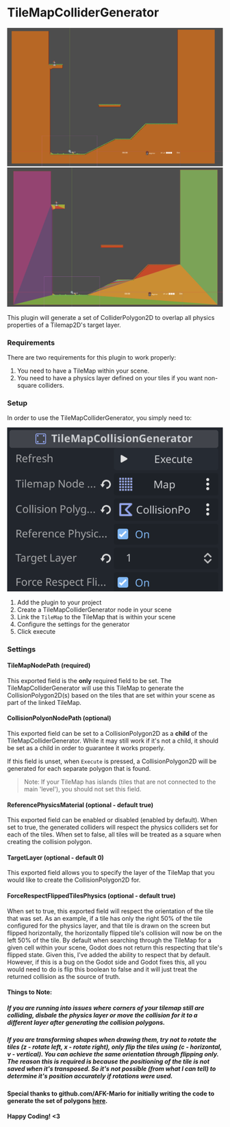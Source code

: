 # TileMapColliderGenerator

![TileMap Before](TileMap-Default.png "TileMap Before")
![TileMap After](TileMap-PlusColliders.png "TileMap with Colliders")

This plugin will generate a set of ColliderPolygon2D to overlap all physics properties of a Tilemap2D's target layer.

### Requirements
There are two requirements for this plugin to work properly:

1. You need to have a TileMap within your scene.
2. You need to have a physics layer defined on your tiles if you want non-square colliders.

### Setup

In order to use the TileMapColliderGenerator, you simply need to:

![Inspector view](InspectorConfiguration.png "TileMapColliderGenerator Inspector View")

1. Add the plugin to your project
2. Create a TileMapColliderGenerator node in your scene
3. Link the `TileMap` to the TileMap that is within your scene
4. Configure the settings for the generator
5. Click execute

### Settings

#### TileMapNodePath (required)

This exported field is the **only** required field to be set. The TileMapColliderGenerator will use this TileMap to generate the CollisionPolygon2D(s) based on the tiles that are set within your scene as part of the linked TileMap.

#### CollisionPolyonNodePath (optional)

This exported field can be set to a CollisionPolygon2D as a **child** of the TileMapColliderGenerator. While it may still work if it's not a child, it should be set as a child in order to guarantee it works properly.

If this field is unset, when `Execute` is pressed, a CollisionPolygon2D will be generated for each separate polygon that is found.

> Note: If your TileMap has islands (tiles that are not connected to the main 'level'), you should not set this field.

#### ReferencePhysicsMaterial (optional - default true)

This exported field can be enabled or disabled (enabled by default). When set to true, the generated colliders will respect the physics colliders set for each of the tiles. When set to false, all tiles will be treated as a square when creating the collision polygon.

#### TargetLayer (optional - default 0)

This exported field allows you to specify the layer of the TileMap that you would like to create the CollisionPolygon2D for.

#### ForceRespectFlippedTilesPhysics (optional - default true)

When set to true, this exported field will respect the orientation of the tile that was set. As an example, if a tile has only the right 50% of the tile configured for the physics layer, and that tile is drawn on the screen but flipped horizontally, the horizontally flipped tile's collision will now be on the left 50% of the tile. By default when searching through the TileMap for a given cell within your scene, Godot does not return this respecting that tile's flipped state. Given this, I've added the ability to respect that by default. However, if this is a bug on the Godot side and Godot fixes this, all you would need to do is flip this boolean to false and it will just treat the returned collision as the source of truth.


#### Things to Note:

##### If you are running into issues where corners of your tilemap still are colliding, disbale the physics layer or move the collision for it to a different layer after generating the collision polygons.

##### If you are transforming shapes when drawing them, try not to rotate the tiles (z - rotate left, x - rotate right), only flip the tiles using (c - horizontal, v - vertical). You can achieve the same orientation through flipping only. The reason this is required is because the positioning of the tile is not saved when it's transposed. So it's not possible (from what I can tell) to determine it's position accurately if rotations were used.


#### Special thanks to github.com/AFK-Mario for initially writing the code to generate the set of polygons [here](https://gist.github.com/afk-mario/15b5855ccce145516d1b458acfe29a28).

#### Happy Coding! <3
